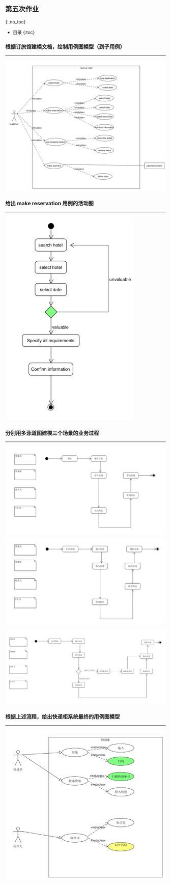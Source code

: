 ## 第五次作业

{:.no_toc}

* 目录
{:toc}

### 根据订旅馆建模文档，绘制用例图模型（到子用例）

---

![hw5-1](../imgsrc/hw5-1.png)  



### 给出 make reservation 用例的活动图

---

![hw5-2](../imgsrc/hw5-2.png)  



### 分别用多泳道图建模三个场景的业务过程

---

![hw5-3](../imgsrc/hw5-3-1.png)    

![hw5-3](../imgsrc/hw5-3-2.png)    

![hw5-3](../imgsrc/hw5-3-3.png)    



### 根据上述流程，给出快递柜系统最终的用例图模型

---

![hw5-4](../imgsrc/hw5-4.png)   

